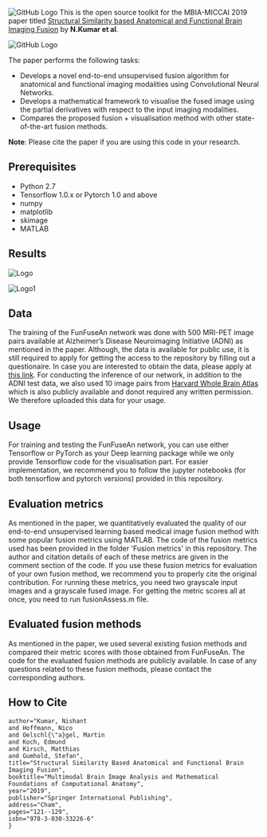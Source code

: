 ![GitHub Logo](/docs/logo.png)
This is the open source toolkit for the MBIA-MICCAI 2019 paper titled [Structural Similarity based Anatomical and Functional Brain Imaging Fusion](https://link.springer.com/chapter/10.1007/978-3-030-33226-6_14) by **N.Kumar et al**. 

![GitHub Logo](/docs/architecture.png)

The paper performs the following tasks:
* Develops a novel end-to-end unsupervised fusion algorithm for anatomical and functional imaging modalities using Convolutional Neural Networks.
* Develops a mathematical framework to visualise the fused image using the partial derivatives with respect to the input imaging modalities.
* Compares the proposed fusion + visualisation method with other state-of-the-art fusion methods.

**Note**: Please cite the paper if you are using this code in your research.


## Prerequisites
* Python 2.7
* Tensorflow 1.0.x or Pytorch 1.0 and above
* numpy
* matplotlib
* skimage
* MATLAB

## Results
![Logo](https://github.com/nish03/FunFuseAn/blob/master/docs/Visual%20results.png)

![Logo1](https://github.com/nish03/FunFuseAn/blob/master/docs/Loss%20curves.png)

## Data
The training of the FunFuseAn network was done with 500 MRI-PET image pairs available at Alzheimer’s Disease Neuroimaging Initiative (ADNI) as mentioned in the paper. Although, the data is available for public use, it is still required to apply for getting the access to the repository by filling out a questionaire. In case you are interested to obtain the data, please apply at [this link](http://adni.loni.usc.edu/data-samples/access-data/). For conducting the inference of our network, in addition to the ADNI test data, we also used 10 image pairs from [Harvard Whole Brain Atlas](http://www.med.harvard.edu/AANLIB/) which is also publicly available and donot required any written permission. We therefore uploaded this data for your usage.

## Usage
For training and testing the FunFuseAn network, you can use either Tensorflow or PyTorch as your Deep learning package while we only provide Tensorflow code for the visualisation part. For easier implementation, we recommend you to follow the jupyter notebooks (for both tensorflow and pytorch versions) provided in this repository.

## Evaluation metrics
As mentioned in the paper, we quantitatively evaluated the quality of our end-to-end unsupervised learning based medical image fusion method with some popular fusion metrics using MATLAB. The code of the fusion metrics used has been provided in the folder 'Fusion metrics' in this repository. The author and citation details of each of these metrics are given in the comment section of the code. If you use these fusion metrics for evaluation of your own fusion method, we recommend you to properly cite the original contribution. For running these metrics, you need two grayscale input images and a grayscale fused image. For getting the metric scores all at once, you need to run fusionAssess.m file.

## Evaluated fusion methods
As mentioned in the paper, we used several existing fusion methods and compared their metric scores with those obtained from FunFuseAn. The code for the evaluated fusion methods are publicly available. In case of any questions related to these fusion methods, please contact the corresponding authors.   

## How to Cite
```@InProceedings{10.1007/978-3-030-33226-6_14,
author="Kumar, Nishant
and Hoffmann, Nico
and Oelschl{\"a}gel, Martin
and Koch, Edmund
and Kirsch, Matthias
and Gumhold, Stefan",
title="Structural Similarity Based Anatomical and Functional Brain Imaging Fusion",
booktitle="Multimodal Brain Image Analysis and Mathematical Foundations of Computational Anatomy",
year="2019",
publisher="Springer International Publishing",
address="Cham",
pages="121--129",
isbn="978-3-030-33226-6"
}
```
